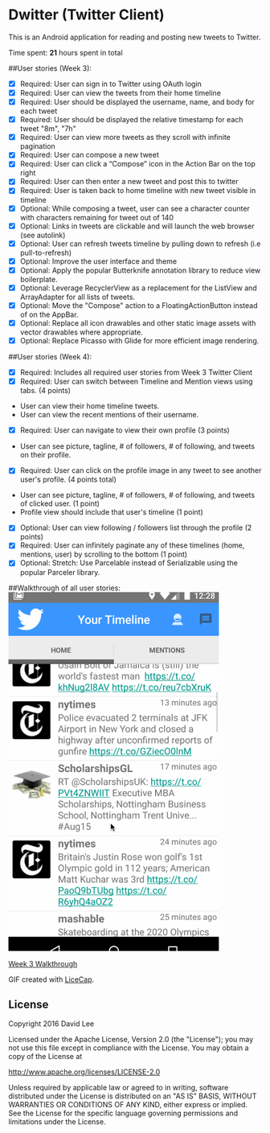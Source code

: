 # Dwitter (Twitter Client)

This is an Android application for reading and posting new tweets to Twitter.

Time spent: **21** hours spent in total

##User stories (Week 3):
- [x] Required: User can sign in to Twitter using OAuth login
- [x] Required: User can view the tweets from their home timeline
- [x] Required: User should be displayed the username, name, and body for each
  tweet
- [x] Required: User should be displayed the relative timestamp for each tweet
  "8m", "7h"
- [x] Required: User can view more tweets as they scroll with infinite
  pagination
- [x] Required: User can compose a new tweet
- [x] Required: User can click a “Compose” icon in the Action Bar on the top
  right
- [x] Required: User can then enter a new tweet and post this to twitter
- [x] Required: User is taken back to home timeline with new tweet visible in
  timeline
- [x] Optional: While composing a tweet, user can see a character counter with
  characters remaining for tweet out of 140
- [x] Optional: Links in tweets are clickable and will launch the web browser
  (see autolink)
- [x] Optional: User can refresh tweets timeline by pulling down to refresh (i.e
  pull-to-refresh)
- [x] Optional: Improve the user interface and theme
- [x] Optional: Apply the popular Butterknife annotation library to reduce view
  boilerplate.
- [x] Optional: Leverage RecyclerView as a replacement for the ListView and
  ArrayAdapter for all lists of tweets.
- [x] Optional: Move the "Compose" action to a FloatingActionButton instead of
  on the AppBar.
- [x] Optional: Replace all icon drawables and other static image assets with
  vector drawables where appropriate.
- [x] Optional: Replace Picasso with Glide for more efficient image rendering.

##User stories (Week 4):
- [x] Required: Includes all required user stories from Week 3 Twitter Client
- [x] Required: User can switch between Timeline and Mention views using tabs.
  (4 points)
- User can view their home timeline tweets.
- User can view the recent mentions of their username.
- [x] Required: User can navigate to view their own profile (3 points)
- User can see picture, tagline, # of followers, # of following, and tweets on
  their profile.
- [x] Required: User can click on the profile image in any tweet to see another
  user's profile. (4 points total)
- User can see picture, tagline, # of followers, # of following, and tweets of
  clicked user. (1 point)
- Profile view should include that user's timeline (1 point)
- [x] Optional: User can view following / followers list through the profile (2
  points)
- [x] Required: User can infinitely paginate any of these timelines (home,
  mentions, user) by scrolling to the bottom (1 point)
- [x] Optional: Stretch: Use Parcelable instead of Serializable using the
  popular Parceler library.

##Walkthrough of all user stories:
<img src='https://github.com/realdlee/Dwitter/blob/master/walkthrough3.gif'
title='Video Walkthrough' width='' alt='Video Walkthrough' />

[Week 3 Walkthrough](https://github.com/realdlee/Dwitter/blob/master/walkthrough.gif)

GIF created with [LiceCap](http://www.cockos.com/licecap/).

## License

Copyright 2016 David Lee

Licensed under the Apache License, Version 2.0 (the "License");
you may not use this file except in compliance with the License.
You may obtain a copy of the License at

  http://www.apache.org/licenses/LICENSE-2.0

Unless required by applicable law or agreed to in writing, software
distributed under the License is distributed on an "AS IS" BASIS,
WITHOUT WARRANTIES OR CONDITIONS OF ANY KIND, either express or implied.
See the License for the specific language governing permissions and
limitations under the License.
